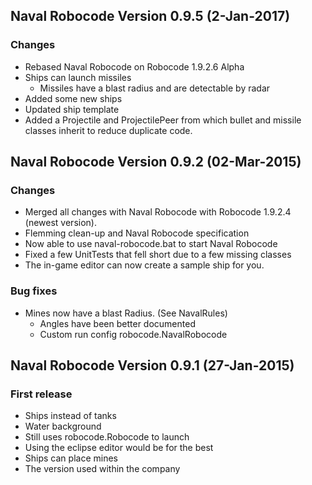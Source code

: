 ## Naval Robocode Version 0.9.5 (2-Jan-2017)

### Changes
* Rebased Naval Robocode on Robocode 1.9.2.6 Alpha
* Ships can launch missiles
    * Missiles have a blast radius and are detectable by radar
* Added some new ships
* Updated ship template
* Added a Projectile and ProjectilePeer from which bullet and missile classes inherit to reduce duplicate code.



## Naval Robocode Version 0.9.2 (02-Mar-2015)

### Changes
* Merged all changes with Naval Robocode with Robocode 1.9.2.4 (newest version).
* Flemming clean-up and Naval Robocode specification
* Now able to use naval-robocode.bat to start Naval Robocode
* Fixed a few UnitTests that fell short due to a few missing classes
* The in-game editor can now create a sample ship for you.

### Bug fixes
* Mines now have a blast Radius. (See NavalRules)
	* Angles have been better documented
	* Custom run config robocode.NavalRobocode

## Naval Robocode Version 0.9.1 (27-Jan-2015)

### First release
* Ships instead of tanks
* Water background
* Still uses robocode.Robocode to launch
* Using the eclipse editor would be for the best
* Ships can place mines
* The version used within the company